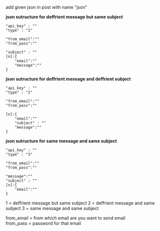 add given json in post with name "json"

<b>json sutructure for deffrient message but same subject</b> <br>

    "api_key" : ""
    "type" : "1"

    "from_email":""
    "from_pass":""

    "subject" : ""
    [n]:{
        "email":""
        "message":""
    }



<b>json sutructure for deffrient message and deffrient subject</b> <br>

    "api_key" : ""
    "type" : "2"

    "from_email":""
    "from_pass":""

    [n]:{
        "email":""
        "subject" : ""
        "message":""
    }


<b>json sutructure for same message and same subject</b> <br>

    "api_key" : ""
    "type" : "3"

    "from_email":""
    "from_pass":""

    "message":""
    "subject" : ""
    [n]:{
        "email":""
    }


1 = deffrient message but same subject
2 = deffrient message and same subject
3 = same message and same subject

from_email = from which email are you want to send email  
from_pass = password for that email